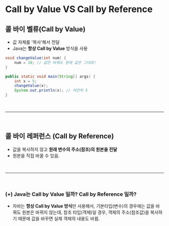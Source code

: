 # Call by Value VS Call by Reference


## 콜 바이 벨류(Call by Value)
- 값 자체를 '복사'해서 전달
- Java는 **항상 Call by Value** 방식을 사용

```java
void changeValue(int num) {
    num = 10; // 값만 바꿔도 원래 값은 그대로!
}

public static void main(String[] args) {
    int x = 5;
    changeValue(x);
    System.out.println(x); // 여전히 5
}
```
<br>

----

<br>

## 콜 바이 레퍼런스 (Call by Reference)
- 값을 복사하지 않고 **원래 변수의 주소(참조)의 원본을 전달**
- 원본을 직접 바꿀 수 있음.


<br>

----

<br>

### (+) Java는 Call by Value 일까? Call by Reference 일까? 
- 자바는 **항상 Call by Value 방식**만 사용해서, 기본타입(변수)의 경우에는 값을 바꿔도 원본은 바뀌지 않는데, 참조 타입(객체)일 경우, 객체의 주소(참조값)을 복사하기 때문에 값을 바꾸면 실제 객체의 내용도 바뀜.
